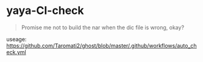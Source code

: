 # yaya-CI-check
 > Promise me not to build the nar when the dic file is wrong, okay?  

useage: https://github.com/Taromati2/ghost/blob/master/.github/workflows/auto_check.yml
